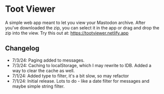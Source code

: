 # Toot Viewer

A simple web app meant to let you view your Mastodon archive. After you've downloaded the zip, you can select it in the app or drag and drop the zip into the view. Try this out at: <https://tootviewer.netlify.app>

## Changelog

* 7/3/24: Paging added to messages. 
* 7/3/24: Caching to localStorage, which I may rewrite to IDB. Added a way to clear the cache as well.
* 7/1/24: Added type to filter, it's a bit slow, so may refactor
* 7/1/24: Initial release. Lots to do - like a date filter for messages and maybe simple string filter.